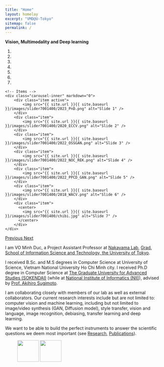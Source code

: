 ```yaml
---
title: "Home"
layout: homelay
excerpt: "VMD@U-Tokyo"
sitemap: false
permalink: /
---
```


**Vision, Multimodality and Deep learning**


<div markdown="0" id="carousel" class="carousel slide" data-ride="carousel" data-interval="4000" data-pause="hover" >
    <!-- Menu -->
    <ol class="carousel-indicators">
        <li data-target="#carousel" data-slide-to="1"></li>
        <li data-target="#carousel" data-slide-to="2"></li>
        <li data-target="#carousel" data-slide-to="3"></li>
        <li data-target="#carousel" data-slide-to="4"></li>
        <li data-target="#carousel" data-slide-to="5"></li>
        <li data-target="#carousel" data-slide-to="6"></li>
        <li data-target="#carousel" data-slide-to="7"></li>
    </ol>

    <!-- Items -->
    <div class="carousel-inner" markdown="0">
        <div class="item active">
            <img src="{{ site.url }}{{ site.baseurl }}/images/slider7001400/2023_PnD.png" alt="Slide 1" />
        </div>
        <div class="item">
            <img src="{{ site.url }}{{ site.baseurl }}/images/slider7001400/2020_ECCV.png" alt="Slide 2" />
        </div>
        <div class="item">
            <img src="{{ site.url }}{{ site.baseurl }}/images/slider7001400/2022_OSSGAN.png" alt="Slide 3" />
        </div>
        <div class="item">
            <img src="{{ site.url }}{{ site.baseurl }}/images/slider7001400/2022_NOC_REK.png" alt="Slide 4" />
        </div>
        <div class="item">
            <img src="{{ site.url }}{{ site.baseurl }}/images/slider7001400/2022_PPCD_GAN.png" alt="Slide 5" />
        </div>       
        <div class="item">
            <img src="{{ site.url }}{{ site.baseurl }}/images/slider7001400/2018_WACV.png" alt="Slide 6" />
        </div>
        <div class="item">
          <center>
            <img src="{{ site.url }}{{ site.baseurl }}/images/slider7001400/chibi.jpg" alt="Slide 7" />
          </center>
        </div>
    </div>
  <a class="left carousel-control" href="#carousel" role="button" data-slide="prev">
    <span class="glyphicon glyphicon-chevron-left" aria-hidden="true"></span>
    <span class="sr-only">Previous</span>
  </a>
  <a class="right carousel-control" href="#carousel" role="button" data-slide="next">
    <span class="glyphicon glyphicon-chevron-right" aria-hidden="true"></span>
    <span class="sr-only">Next</span>
  </a>
</div>


I am VO Minh Duc, a Project Assistant Professor at [Nakayama Lab](http://www.nlab.ci.i.u-tokyo.ac.jp/index-e.html), [Grad. School of Information Science and Technology, the University of Tokyo](https://www.i.u-tokyo.ac.jp/index_e.shtml). 

I received B.Sc. and M.S degrees in Computer Science at University of Science, Vietnam National University Ho Chi Minh city. I received Ph.D degree in Computer Science at [The Graduate University for Advanced Studies (SOKENDAI)](https://www.soken.ac.jp/en/)  (while at [National Institute of Informatics (NII)](https://www.nii.ac.jp/en/)), advised by [Prof. Akihiro Sugimoto](http://www.dgcv.nii.ac.jp).

I am collaborating closely with members of our lab as well as external collaborators.
Our current research interests include but are not limited to: 
computer vision and machine learning, including but not limited to image/video synthesis (GAN, Diffusion model), style transfer,  vision and language, image recognition, debiasing, transfer learning and deep learning.

We want to be able to build the perfect instruments to answer the scientific questions we deem most important (see [Research](research), [Publications](publications)). 

<!--
**We are  looking for passionate new PhD students, Postdocs, and Master students to join the team** [(more info)]({{ site.url }}{{ site.baseurl }}/vacancies) **!**
-->



<figure class="fourth">
  <img src="{{ site.url }}{{ site.baseurl }}/images/logopic/Utokyo.png" style="width: 70px">
  <img src="{{ site.url }}{{ site.baseurl }}/images/logopic/UtokyoG.png" style="width: 70px">
<!--   <img src="{{ site.url }}{{ site.baseurl }}/images/logopic/kyotoU.png" style="width: 70px">
  <img src="{{ site.url }}{{ site.baseurl }}/images/logopic/kyotoUG.png" style="width: 70px"> -->
</figure>
